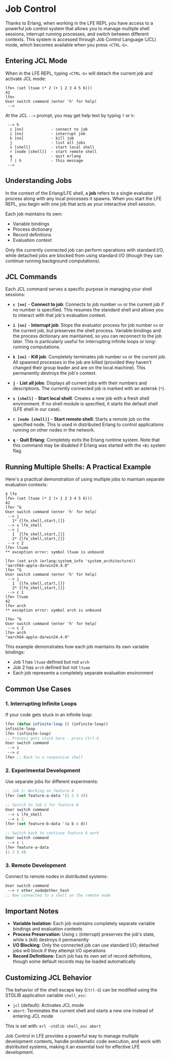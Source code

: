 # Job Control

Thanks to Erlang, when working in the LFE REPL you have access to a powerful job control system that allows you to manage multiple shell sessions, interrupt running processes, and switch between different contexts. This system is accessed through Job Control Language (JCL) mode, which becomes available when you press `<CTRL-G>`.

## Entering JCL Mode

When in the LFE REPL, typing `<CTRL-G>` will detach the current job and activate JCL mode:

```
lfe> (set ltuae (* 2 (+ 1 2 3 4 5 6)))
42
lfe>
User switch command (enter 'h' for help)
 -->
```

At the JCL `-->` prompt, you may get help text by typing `?` or `h`:

```text
 --> h
  c [nn]            - connect to job
  i [nn]            - interrupt job
  k [nn]            - kill job
  j                 - list all jobs
  s [shell]         - start local shell
  r [node [shell]]  - start remote shell
  q                 - quit erlang
  ? | h             - this message
 -->
```

## Understanding Jobs

In the context of the Erlang/LFE shell, a **job** refers to a single evaluator process along with any local processes it spawns. When you start the LFE REPL, you begin with one job that acts as your interactive shell session.

Each job maintains its own:

- Variable bindings
- Process dictionary
- Record definitions
- Evaluation context

Only the currently connected job can perform operations with standard I/O, while detached jobs are blocked from using standard I/O (though they can continue running background computations).

## JCL Commands

Each JCL command serves a specific purpose in managing your shell sessions:

- **`c [nn]`** - **Connect to job**: Connects to job number `nn` or the current job if no number is specified. This resumes the standard shell and allows you to interact with that job's evaluation context.

- **`i [nn]`** - **Interrupt job**: Stops the evaluator process for job number `nn` or the current job, but preserves the shell process. Variable bindings and the process dictionary are maintained, so you can reconnect to the job later. This is particularly useful for interrupting infinite loops or long-running computations.

- **`k [nn]`** - **Kill job**: Completely terminates job number `nn` or the current job. All spawned processes in the job are killed (provided they haven't changed their group leader and are on the local machine). This permanently destroys the job's context.

- **`j`** - **List all jobs**: Displays all current jobs with their numbers and descriptions. The currently connected job is marked with an asterisk (`*`).

- **`s [shell]`** - **Start local shell**: Creates a new job with a fresh shell environment. If no shell module is specified, it starts the default shell (LFE shell in our case).

- **`r [node [shell]]`** - **Start remote shell**: Starts a remote job on the specified node. This is used in distributed Erlang to control applications running on other nodes in the network.

- **`q`** - **Quit Erlang**: Completely exits the Erlang runtime system. Note that this command may be disabled if Erlang was started with the `+Bi` system flag.

## Running Multiple Shells: A Practical Example

Here's a practical demonstration of using multiple jobs to maintain separate evaluation contexts:

```
$ lfe
lfe> (set ltuae (* 2 (+ 1 2 3 4 5 6)))
42
lfe> ^G
User switch command (enter 'h' for help)
 --> j
   1* {lfe_shell,start,[]}
 --> s lfe_shell
 --> j
   1  {lfe_shell,start,[]}
   2* {lfe_shell,start,[]}
 --> c 2
lfe> ltuae
** exception error: symbol ltuae is unbound

lfe> (set arch (erlang:system_info 'system_architecture))
"aarch64-apple-darwin24.4.0"
lfe> ^G
User switch command (enter 'h' for help)
 --> j
   1  {lfe_shell,start,[]}
   2* {lfe_shell,start,[]}
 --> c 1
lfe> ltuae
42
lfe> arch
** exception error: symbol arch is unbound

lfe> ^G
User switch command (enter 'h' for help)
 --> c 2
lfe> arch
"aarch64-apple-darwin24.4.0"
```

This example demonstrates how each job maintains its own variable bindings:

- Job 1 has `ltuae` defined but not `arch`
- Job 2 has `arch` defined but not `ltuae`
- Each job represents a completely separate evaluation environment

## Common Use Cases

### 1. Interrupting Infinite Loops

If your code gets stuck in an infinite loop:

```lisp
lfe> (defun infinite-loop () (infinite-loop))
infinite-loop
lfe> (infinite-loop)
;; Process gets stuck here - press Ctrl-G
User switch command
 --> i
 --> c
lfe> ;; Back to a responsive shell
```

### 2. Experimental Development

Use separate jobs for different experiments:

```lisp
;; Job 1: Working on feature A
lfe> (set feature-a-data '(1 2 3 4))

;; Switch to Job 2 for feature B
User switch command
 --> s lfe_shell
 --> c 2
lfe> (set feature-b-data '(a b c d))

;; Switch back to continue feature A work
User switch command
 --> c 1
lfe> feature-a-data
(1 2 3 4)
```

### 3. Remote Development

Connect to remote nodes in distributed systems:

```lisp
User switch command
 --> r other_node@other_host
;; Now connected to a shell on the remote node
```

## Important Notes

- **Variable Isolation**: Each job maintains completely separate variable bindings and evaluation contexts
- **Process Preservation**: Using `i` (interrupt) preserves the job's state, while `k` (kill) destroys it permanently
- **I/O Blocking**: Only the connected job can use standard I/O; detached jobs will block if they attempt I/O operations
- **Record Definitions**: Each job has its own set of record definitions, though some default records may be loaded automatically

## Customizing JCL Behavior

The behavior of the shell escape key (`Ctrl-G`) can be modified using the STDLIB application variable `shell_esc`:

- `jcl` (default): Activates JCL mode
- `abort`: Terminates the current shell and starts a new one instead of entering JCL mode

This is set with: `erl -stdlib shell_esc abort`

Job Control in LFE provides a powerful way to manage multiple development contexts, handle problematic code execution, and work with distributed systems, making it an essential tool for effective LFE development.
